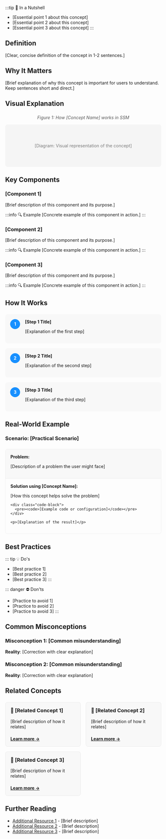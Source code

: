 <script setup>
import NextStepCard from '/components/NextStepCard.vue';
import PageHeader from '/components/PageHeader.vue';
</script>

<PageHeader 
  title="What is [Concept Name]?" 
  icon="🧠" 
  time="Reading time: 8 minutes" 
/>

:::tip 🌰 In a Nutshell
- [Essential point 1 about this concept]
- [Essential point 2 about this concept]
- [Essential point 3 about this concept]
:::

## Definition

[Clear, concise definition of the concept in 1-2 sentences.]

## Why It Matters

[Brief explanation of why this concept is important for users to understand. Keep sentences short and direct.]

## Visual Explanation

<div class="concept-diagram">
  <!-- Add your diagram here:
  <img src="/images/concepts/concept-name-diagram.svg" alt="[Concept Name] Diagram" />
  -->
  <p class="diagram-caption">Figure 1: How [Concept Name] works in SSM</p>
  <div class="diagram-placeholder">[Diagram: Visual representation of the concept]</div>
</div>

<style>
.diagram-placeholder {
  padding: 60px 20px;
  background-color: rgba(0, 0, 0, 0.03);
  border-radius: 8px;
  text-align: center;
  color: rgba(0, 0, 0, 0.5);
  margin-bottom: 8px;
}
</style>

<style>
.concept-diagram {
  margin: 24px 0;
  text-align: center;
}

.concept-diagram img {
  max-width: 100%;
  border-radius: 8px;
  box-shadow: 0 4px 12px rgba(0, 0, 0, 0.1);
}

.diagram-caption {
  margin-top: 8px;
  color: rgba(0, 0, 0, 0.65);
  font-style: italic;
}
</style>

## Key Components

### [Component 1]

[Brief description of this component and its purpose.]

:::info 🔍 Example
[Concrete example of this component in action.]
:::

### [Component 2]

[Brief description of this component and its purpose.]

:::info 🔍 Example
[Concrete example of this component in action.]
:::

### [Component 3]

[Brief description of this component and its purpose.]

:::info 🔍 Example
[Concrete example of this component in action.]
:::

## How It Works

<div class="steps-container">
  <div class="step">
    <div class="step-number">1</div>
    <div class="step-content">
      <h4>[Step 1 Title]</h4>
      <p>[Explanation of the first step]</p>
    </div>
  </div>
  
  <div class="step">
    <div class="step-number">2</div>
    <div class="step-content">
      <h4>[Step 2 Title]</h4>
      <p>[Explanation of the second step]</p>
    </div>
  </div>
  
  <div class="step">
    <div class="step-number">3</div>
    <div class="step-content">
      <h4>[Step 3 Title]</h4>
      <p>[Explanation of the third step]</p>
    </div>
  </div>
</div>

<style>
.steps-container {
  display: flex;
  flex-direction: column;
  gap: 16px;
  margin: 24px 0;
}

.step {
  display: flex;
  gap: 16px;
  padding: 16px;
  border-radius: 8px;
  background-color: rgba(0, 0, 0, 0.02);
}

.step-number {
  display: flex;
  align-items: center;
  justify-content: center;
  min-width: 32px;
  height: 32px;
  border-radius: 50%;
  background-color: #1890ff;
  color: white;
  font-weight: bold;
}

.step-content {
  flex: 1;
}

.step-content h4 {
  margin-top: 0;
  margin-bottom: 8px;
}
</style>

## Real-World Example

### Scenario: [Practical Scenario]

<div class="example-container">
  <div class="example-scenario">
    <h4>Problem:</h4>
    <p>[Description of a problem the user might face]</p>
  </div>
  
  <div class="example-solution">
    <h4>Solution using [Concept Name]:</h4>
    <p>[How this concept helps solve the problem]</p>
    
    <div class="code-block">
      <pre><code>[Example code or configuration]</code></pre>
    </div>
    
    <p>[Explanation of the result]</p>
  </div>
</div>

<style>
.example-container {
  margin: 24px 0;
  border-radius: 8px;
  overflow: hidden;
  border: 1px solid rgba(0, 0, 0, 0.06);
}

.example-scenario {
  padding: 16px;
  background-color: rgba(0, 0, 0, 0.02);
  border-bottom: 1px solid rgba(0, 0, 0, 0.06);
}

.example-scenario h4, .example-solution h4 {
  margin-top: 0;
  margin-bottom: 8px;
}

.example-solution {
  padding: 16px;
}

.code-block {
  margin: 16px 0;
  background-color: rgba(0, 0, 0, 0.03);
  border-radius: 4px;
  padding: 16px;
  overflow-x: auto;
}
</style>

## Best Practices

::: tip 💡 Do's
- [Best practice 1]
- [Best practice 2]
- [Best practice 3]
:::

::: danger ⛔ Don'ts
- [Practice to avoid 1]
- [Practice to avoid 2]
- [Practice to avoid 3]
:::

## Common Misconceptions

### Misconception 1: [Common misunderstanding]

**Reality**: [Correction with clear explanation]

### Misconception 2: [Common misunderstanding]

**Reality**: [Correction with clear explanation]

## Related Concepts

<div class="related-concepts">
  <div class="related-concept-card">
    <h3>🔄 [Related Concept 1]</h3>
    <p>[Brief description of how it relates]</p>
    <a href="../path/to/related-concept1">Learn more →</a>
  </div>
  
  <div class="related-concept-card">
    <h3>🔄 [Related Concept 2]</h3>
    <p>[Brief description of how it relates]</p>
    <a href="../path/to/related-concept2">Learn more →</a>
  </div>
  
  <div class="related-concept-card">
    <h3>🔄 [Related Concept 3]</h3>
    <p>[Brief description of how it relates]</p>
    <a href="../path/to/related-concept3">Learn more →</a>
  </div>
</div>

<style>
.related-concepts {
  display: grid;
  grid-template-columns: repeat(auto-fit, minmax(200px, 1fr));
  gap: 16px;
  margin: 24px 0;
}

.related-concept-card {
  padding: 16px;
  border-radius: 8px;
  background-color: rgba(0, 0, 0, 0.02);
  border: 1px solid rgba(0, 0, 0, 0.06);
  transition: all 0.3s ease;
}

.related-concept-card:hover {
  transform: translateY(-4px);
  box-shadow: 0 4px 12px rgba(0, 0, 0, 0.1);
}

.related-concept-card h3 {
  margin-top: 0;
}

.related-concept-card a {
  display: inline-block;
  margin-top: 8px;
  font-weight: bold;
}
</style>

## Further Reading

- [Additional Resource 1](#) - [Brief description]
- [Additional Resource 2](#) - [Brief description]
- [Additional Resource 3](#) - [Brief description]
